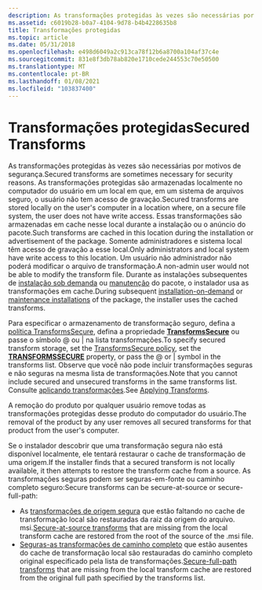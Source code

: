 ```yaml
---
description: As transformações protegidas às vezes são necessárias por motivos de segurança.
ms.assetid: c6019b28-b0a7-4104-9d78-b4b4228635b8
title: Transformações protegidas
ms.topic: article
ms.date: 05/31/2018
ms.openlocfilehash: e498d6049a2c913ca78f12b6a8700a104af37c4e
ms.sourcegitcommit: 831e8f3db78ab820e1710cede244553c70e50500
ms.translationtype: MT
ms.contentlocale: pt-BR
ms.lasthandoff: 01/08/2021
ms.locfileid: "103837400"
---
```

# <a name="secured-transforms"></a><span data-ttu-id="0e60e-103">Transformações protegidas</span><span class="sxs-lookup"><span data-stu-id="0e60e-103">Secured Transforms</span></span>

<span data-ttu-id="0e60e-104">As transformações protegidas às vezes são necessárias por motivos de segurança.</span><span class="sxs-lookup"><span data-stu-id="0e60e-104">Secured transforms are sometimes necessary for security reasons.</span></span> <span data-ttu-id="0e60e-105">As transformações protegidas são armazenadas localmente no computador do usuário em um local em que, em um sistema de arquivos seguro, o usuário não tem acesso de gravação.</span><span class="sxs-lookup"><span data-stu-id="0e60e-105">Secured transforms are stored locally on the user's computer in a location where, on a secure file system, the user does not have write access.</span></span> <span data-ttu-id="0e60e-106">Essas transformações são armazenadas em cache nesse local durante a instalação ou o anúncio do pacote.</span><span class="sxs-lookup"><span data-stu-id="0e60e-106">Such transforms are cached in this location during the installation or advertisement of the package.</span></span> <span data-ttu-id="0e60e-107">Somente administradores e sistema local têm acesso de gravação a esse local.</span><span class="sxs-lookup"><span data-stu-id="0e60e-107">Only administrators and local system have write access to this location.</span></span> <span data-ttu-id="0e60e-108">Um usuário não administrador não poderá modificar o arquivo de transformação.</span><span class="sxs-lookup"><span data-stu-id="0e60e-108">A non-admin user would not be able to modify the transform file.</span></span> <span data-ttu-id="0e60e-109">Durante as instalações subsequentes de [instalação sob demanda](installation-on-demand.md) ou [manutenção](maintenance-installation.md) do pacote, o instalador usa as transformações em cache.</span><span class="sxs-lookup"><span data-stu-id="0e60e-109">During subsequent [installation-on-demand](installation-on-demand.md) or [maintenance installations](maintenance-installation.md) of the package, the installer uses the cached transforms.</span></span>

<span data-ttu-id="0e60e-110">Para especificar o armazenamento de transformação seguro, defina a [política TransformsSecure](transformssecure-policy.md), defina a propriedade [**TransformsSecure**](transformssecure.md) ou passe o símbolo @ ou \| na lista transformações.</span><span class="sxs-lookup"><span data-stu-id="0e60e-110">To specify secured transform storage, set the [TransformsSecure policy](transformssecure-policy.md), set the [**TRANSFORMSSECURE**](transformssecure.md) property, or pass the @ or \| symbol in the transforms list.</span></span> <span data-ttu-id="0e60e-111">Observe que você não pode incluir transformações seguras e não seguras na mesma lista de transformações.</span><span class="sxs-lookup"><span data-stu-id="0e60e-111">Note that you cannot include secured and unsecured transforms in the same transforms list.</span></span> <span data-ttu-id="0e60e-112">Consulte [aplicando transformações](applying-transforms.md).</span><span class="sxs-lookup"><span data-stu-id="0e60e-112">See [Applying Transforms](applying-transforms.md).</span></span>

<span data-ttu-id="0e60e-113">A remoção do produto por qualquer usuário remove todas as transformações protegidas desse produto do computador do usuário.</span><span class="sxs-lookup"><span data-stu-id="0e60e-113">The removal of the product by any user removes all secured transforms for that product from the user's computer.</span></span>

<span data-ttu-id="0e60e-114">Se o instalador descobrir que uma transformação segura não está disponível localmente, ele tentará restaurar o cache de transformação de uma origem.</span><span class="sxs-lookup"><span data-stu-id="0e60e-114">If the installer finds that a secured transform is not locally available, it then attempts to restore the transform cache from a source.</span></span> <span data-ttu-id="0e60e-115">As transformações seguras podem ser seguras-em-fonte ou caminho completo seguro:</span><span class="sxs-lookup"><span data-stu-id="0e60e-115">Secure transforms can be secure-at-source or secure-full-path:</span></span>

-   <span data-ttu-id="0e60e-116">As [transformações de origem segura](secure-at-source-transforms.md) que estão faltando no cache de transformação local são restauradas da raiz da origem do arquivo. msi.</span><span class="sxs-lookup"><span data-stu-id="0e60e-116">[Secure-at-source transforms](secure-at-source-transforms.md) that are missing from the local transform cache are restored from the root of the source of the .msi file.</span></span>
-   <span data-ttu-id="0e60e-117">[Seguras-as transformações de caminho completo](secure-full-path-transforms.md) que estão ausentes do cache de transformação local são restauradas do caminho completo original especificado pela lista de transformações.</span><span class="sxs-lookup"><span data-stu-id="0e60e-117">[Secure-full-path transforms](secure-full-path-transforms.md) that are missing from the local transform cache are restored from the original full path specified by the transforms list.</span></span>

 

 



